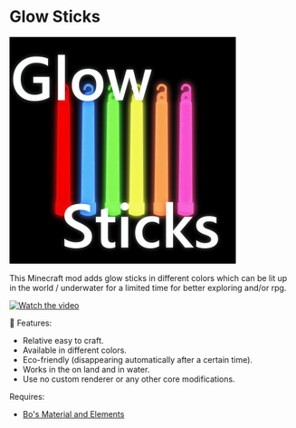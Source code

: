# Glow Sticks

![Glow Sticks][logo]

This Minecraft mod adds glow sticks in different colors which can be lit up in the world / underwater for a limited time for better exploring and/or rpg.

[![Watch the video](https://img.youtube.com/vi/so-65YewqYw/maxresdefault.jpg)](https://youtu.be/so-65YewqYw)

🧪 Features:

- Relative easy to craft.
- Available in different colors.
- Eco-friendly (disappearing automatically after a certain time).
- Works in the on land and in water.
- Use no custom renderer or any other core modifications.

Requires:

- [Bo's Material and Elements][material-elements]

[logo]: logo.png
[material-elements]: https://www.curseforge.com/minecraft/mc-mods/material-elements
